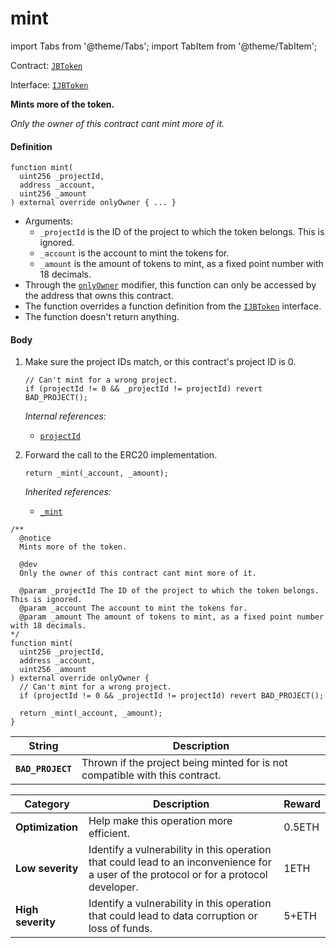 # mint

import Tabs from '@theme/Tabs';
import TabItem from '@theme/TabItem';

Contract: [`JBToken`](/dev/api/contracts/jbtoken/README.md)​‌

Interface: [`IJBToken`](/dev/api/interfaces/ijbtoken.md)

<Tabs>
<TabItem value="Step by step" label="Step by step">

**Mints more of the token.**

_Only the owner of this contract cant mint more of it._

#### Definition

```
function mint(
  uint256 _projectId,
  address _account,
  uint256 _amount
) external override onlyOwner { ... }
```

* Arguments:
  * `_projectId` is the ID of the project to which the token belongs. This is ignored.
  * `_account` is the account to mint the tokens for.
  * `_amount` is the amount of tokens to mint, as a fixed point number with 18 decimals.
* Through the [`onlyOwner`](https://docs.openzeppelin.com/contracts/4.x/api/access#Ownable-onlyOwner--) modifier, this function can only be accessed by the address that owns this contract.
* The function overrides a function definition from the [`IJBToken`](/dev/api/interfaces/ijbtoken.md) interface.
* The function doesn't return anything.

#### Body

1.  Make sure the project IDs match, or this contract's project ID is 0.

    ```
    // Can't mint for a wrong project.
    if (projectId != 0 && _projectId != projectId) revert BAD_PROJECT();
    ```

    _Internal references:_

    * [`projectId`](/dev/api/contracts/jbtoken/properties/projectid.md)

2.  Forward the call to the ERC20 implementation.

    ```
    return _mint(_account, _amount);
    ```

    _Inherited references:_

    * [`_mint`](https://docs.openzeppelin.com/contracts/4.x/api/token/erc20#ERC20-_mint-address-uint256-)

</TabItem>

<TabItem value="Code" label="Code">

```
/**
  @notice
  Mints more of the token.

  @dev
  Only the owner of this contract cant mint more of it.

  @param _projectId The ID of the project to which the token belongs. This is ignored.
  @param _account The account to mint the tokens for.
  @param _amount The amount of tokens to mint, as a fixed point number with 18 decimals.
*/
function mint(
  uint256 _projectId,
  address _account,
  uint256 _amount
) external override onlyOwner {
  // Can't mint for a wrong project.
  if (projectId != 0 && _projectId != projectId) revert BAD_PROJECT();

  return _mint(_account, _amount);
}
```

</TabItem>

<TabItem value="Errors" label="Errors">

| String                                       | Description                                                                     |
| -------------------------------------------- | ------------------------------------------------------------------------------- |
| **`BAD_PROJECT`**    | Thrown if the project being minted for is not compatible with this contract.  |

</TabItem>

<TabItem value="Bug bounty" label="Bug bounty">

| Category          | Description                                                                                                                            | Reward |
| ----------------- | -------------------------------------------------------------------------------------------------------------------------------------- | ------ |
| **Optimization**  | Help make this operation more efficient.                                                                                               | 0.5ETH |
| **Low severity**  | Identify a vulnerability in this operation that could lead to an inconvenience for a user of the protocol or for a protocol developer. | 1ETH   |
| **High severity** | Identify a vulnerability in this operation that could lead to data corruption or loss of funds.                                        | 5+ETH  |

</TabItem>
</Tabs>
